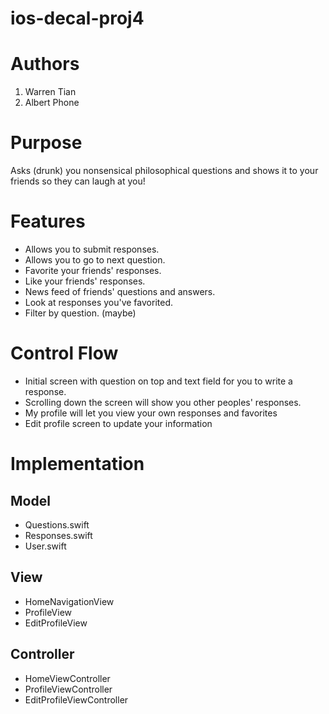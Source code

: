 # ios-decal-proj4

# Authors

1. Warren Tian
2. Albert Phone

# Purpose

Asks (drunk) you nonsensical philosophical questions and shows it to your friends so they can laugh at you!

# Features

* Allows you to submit responses.
* Allows you to go to next question.
* Favorite your friends' responses.
* Like your friends' responses.
* News feed of friends' questions and answers.
* Look at responses you've favorited.
* Filter by question. (maybe)

# Control Flow

* Initial screen with question on top and text field for you to write a response.
* Scrolling down the screen will show you other peoples' responses.
* My profile will let you view your own responses and favorites
* Edit profile screen to update your information

# Implementation

## Model
* Questions.swift
* Responses.swift
* User.swift

## View
* HomeNavigationView
* ProfileView
* EditProfileView

## Controller
* HomeViewController
* ProfileViewController
* EditProfileViewController